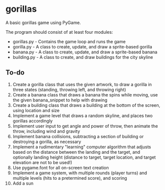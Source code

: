 gorillas
========

A basic gorillas game using PyGame.

The program should consist of at least four modules:

* gorillas.py    - Contains the game loop and runs the game
* gorilla.py     - A class to create, update, and draw a sprite-based gorilla
* banana.py      - A class to create, update, and draw a sprite-based banana
* building.py    - A class to create, and draw buildings for the city skyline

To-do
-----

1. Create a gorilla class that uses the given artwork, to draw a gorilla in three states (standing, throwing left, and throwing right)
2. Create a banana class that draws a banana the spins while moving, use the given banana_snippet to help with drawing
3. Create a building class that draws a building at the bottom of the screen, using location and size
4. Implement a game level that draws a random skyline, and places two gorillas accordingly
5. Implement user input to get angle and power of throw, then animate the throw, including wind and gravity
6. Implement banana collisions, subtracting a section of building or destroying a gorilla, as necessary
7. Implement a rudimentary "learning" computer algorithm that adjusts based on the distance between the landing and the target, and optionally landing height (distance to target, target location, and target elevation are not to be used!)
8. Use pygame.font for all on-screen text creation
9. Implement a game system, with multiple rounds (player turns) and multiple levels (hits to a pretermined score), and scoring
10. Add a sun
